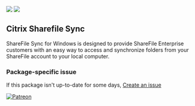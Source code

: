 [![](https://img.shields.io/chocolatey/v/citrix-sharefile-sync?color=green&label=citrix-sharefile-sync)](https://chocolatey.org/packages/citrix-sharefile-sync) [![](https://img.shields.io/chocolatey/dt/citrix-sharefile-sync)](https://chocolatey.org/packages/citrix-sharefile-sync)

## Citrix Sharefile Sync
ShareFile Sync for Windows is designed to provide ShareFile Enterprise customers with an easy 
way to access and synchronize folders from your ShareFile account to your local computer.

### Package-specific issue
If this package isn't up-to-date for some days, [Create an issue](https://github.com/tunisiano187/Chocolatey-packages/issues/new/choose)

[![Patreon](https://cdn.jsdelivr.net/gh/tunisiano187/Chocolatey-packages@d15c4e19c709e7148588d4523ffc6dd3cd3c7e5e/icons/patreon.png)](https://www.patreon.com/bePatron?u=39585820)